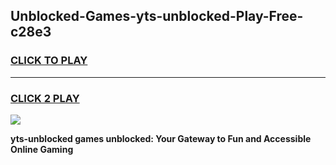 
## Unblocked-Games-yts-unblocked-Play-Free-c28e3
<h3>
<a href="https://premium76.site?title=yts-unblocked&ref=21A">CLICK TO PLAY</a></h3>
<hr>

<h3>
<a href="https://premium76.site?title=yts-unblocked&ref=21A">CLICK 2 PLAY</a>
  
</h3>

<a href="https://premium76.site?title=yts-unblocked&ref=21A"><img src="https://clearcache.store/games.png"></a>


**yts-unblocked games unblocked: Your Gateway to Fun and Accessible Online Gaming**

